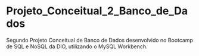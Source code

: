 # Projeto_Conceitual_2_Banco_de_Dados

Segundo Projeto Conceitual de Banco de Dados desenvolvido no Bootcamp de SQL e NoSQL da DIO, utilizando o MySQL Workbench.
